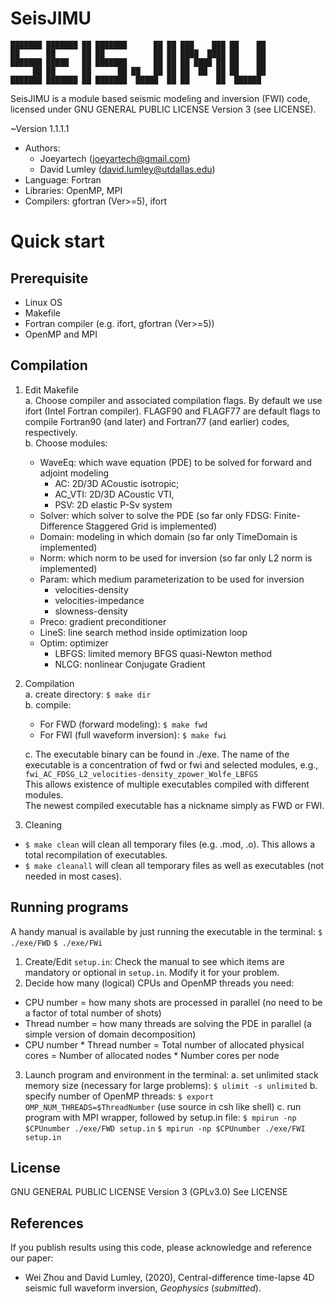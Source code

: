 # SeisJIMU


	███████ ███████ ██ ███████      ██ ██ ███    ███ ██    ██ 
	██      ██      ██ ██           ██ ██ ████  ████ ██    ██ 
	███████ █████   ██ ███████      ██ ██ ██ ████ ██ ██    ██ 
	     ██ ██      ██      ██ ██   ██ ██ ██  ██  ██ ██    ██ 
	███████ ███████ ██ ███████  █████  ██ ██      ██  ██████
	                                          
SeisJIMU is a module based seismic modeling and inversion (FWI) code,
licensed under GNU GENERAL PUBLIC LICENSE Version 3 (see LICENSE).

~Version 1.1.1.1
 - Authors: 
	 - Joeyartech  (joeyartech@gmail.com)
	 - David Lumley (david.lumley@utdallas.edu)
 - Language: Fortran
 - Libraries: OpenMP, MPI
 - Compilers: gfortran (Ver>=5), ifort
<!---  - Tested on CPU: Intel(R) Xeon(R) Gold 6140 CPU @ 2.30GHz --->

# Quick start
## Prerequisite
- Linux OS
- Makefile
- Fortran compiler (e.g. ifort, gfortran (Ver>=5))
- OpenMP and MPI
<!-- - [Seismic Unix](https://github.com/JohnWStockwellJr/SeisUnix) for data IO and plotting -->

## Compilation
1. Edit Makefile  
    a. Choose compiler and associated compilation flags. By default we use ifort (Intel Fortran compiler). FLAGF90 and FLAGF77 are default flags to compile Fortran90 (and later) and Fortran77 (and earlier) codes, respectively.  
    b. Choose modules:
    - WaveEq: which wave equation (PDE) to be solved for forward and adjoint modeling
        - AC:     2D/3D ACoustic isotropic; 
        - AC_VTI: 2D/3D ACoustic VTI, 
        - PSV:    2D elastic P-Sv system
    - Solver: which solver to solve the PDE (so far only FDSG: Finite-Difference Staggered Grid is implemented)
    - Domain: modeling in which domain (so far only TimeDomain is implemented)
    - Norm:   which norm to be used for inversion (so far only L2 norm is implemented)
    - Param:  which medium parameterization to be used for inversion
        - velocities-density
        - velocities-impedance
        - slowness-density
    - Preco:  gradient preconditioner
    - LineS:  line search method inside optimization loop
    - Optim:  optimizer
        - LBFGS:  limited memory BFGS quasi-Newton method
        - NLCG:   nonlinear Conjugate Gradient

3. Compilation  
    a. create directory:
``` $ make dir ```  
    b. compile:
    - For FWD (forward modeling):
``` $ make fwd ```
    - For FWI (full waveform inversion):
``` $ make fwi ```

    c. The executable binary can be found in ./exe. The name of the executable is a concentration of fwd or fwi and selected modules, e.g., `fwi_AC_FDSG_L2_velocities-density_zpower_Wolfe_LBFGS`  
This allows existence of multiple executables compiled with different modules.  
The newest compiled executable has a nickname simply as FWD or FWI.

3. Cleaning
- ``` $ make clean ```
    will clean all temporary files (e.g. .mod, .o). This allows a total recompilation of executables.
- ``` $ make cleanall ```
    will clean all temporary files as well as executables (not needed in most cases).

## Running programs
A handy manual is available by just running the executable in the terminal:
``` $ ./exe/FWD ```
``` $ ./exe/FWi ```

1. Create/Edit `setup.in`:
  Check the manual to see which items are mandatory or optional in `setup.in`. Modify it for your problem.
2. Decide how many (logical) CPUs and OpenMP threads you need:
  - CPU number = how many shots are processed in parallel (no need to be a factor of total number of shots)
  - Thread number = how many threads are solving the PDE in parallel (a simple version of domain decomposition)
  - CPU number * Thread number = Total number of allocated physical cores = Number of allocated nodes * Number cores per node
3. Launch program and environment in the terminal:
  a. set unlimited stack memory size (necessary for large problems):
    ``` $ ulimit -s unlimited ```
  b. specify number of OpenMP threads:
    ``` $ export OMP_NUM_THREADS=$ThreadNumber ``` (use source in csh like shell)
  c. run program with MPI wrapper, followed by setup.in file:
    ``` $ mpirun -np $CPUnumber ./exe/FWD setup.in ```
    ``` $ mpirun -np $CPUnumber ./exe/FWI setup.in ```


License
----
GNU GENERAL PUBLIC LICENSE Version 3 (GPLv3.0)
See LICENSE


References
----
If you publish results using this code, please acknowledge and reference our paper:
- Wei Zhou and David Lumley, (2020), Central-difference time-lapse 4D seismic full waveform inversion, _Geophysics_ (_submitted_).

